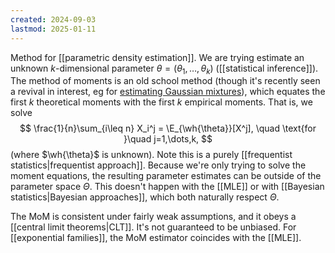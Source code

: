 ```yaml
---
created: 2024-09-03
lastmod: 2025-01-11
---
```


Method for [[parametric density estimation]]. We are trying estimate an unknown $k$-dimensional parameter $\theta = (\theta_1,\dots,\theta_k)$ ([[statistical inference]]). The method of moments is an old school method (though it's recently seen a revival in interest, eg for [estimating Gaussian mixtures](https://projecteuclid.org/journals/annals-of-statistics/volume-48/issue-4/Optimal-estimation-of-Gaussian-mixtures-via-denoised-method-of-moments/10.1214/19-AOS1873.full)), which equates the first $k$ theoretical moments with the first $k$ empirical moments. That is, we solve 
$$
\frac{1}{n}\sum_{i\leq n} X_i^j = \E_{\wh{\theta}}[X^j], \quad \text{for }\quad j=1,\dots,k,
$$
(where $\wh{\theta}$ is unknown).  Note this is a purely [[frequentist statistics|frequentist approach]]. Because we're only trying to solve the moment equations, the resulting parameter estimates can be outside of the parameter space $\Theta$. This doesn't happen with the [[MLE]] or with [[Bayesian statistics|Bayesian approaches]], which both naturally respect $\Theta$. 

The MoM is consistent under fairly weak assumptions, and it obeys a [[central limit theorems|CLT]]. It's not guaranteed to be unbiased. For [[exponential families]], the MoM estimator coincides with the [[MLE]]. 